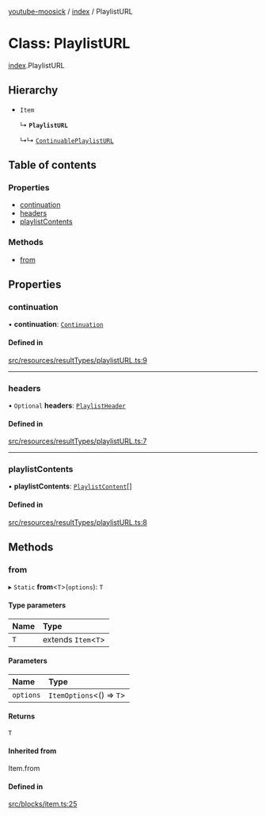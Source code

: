 [youtube-moosick](../README.md) / [index](../modules/index.md) / PlaylistURL

# Class: PlaylistURL

[index](../modules/index.md).PlaylistURL

## Hierarchy

- `Item`

  ↳ **`PlaylistURL`**

  ↳↳ [`ContinuablePlaylistURL`](index.ContinuablePlaylistURL.md)

## Table of contents

### Properties

- [continuation](index.PlaylistURL.md#continuation)
- [headers](index.PlaylistURL.md#headers)
- [playlistContents](index.PlaylistURL.md#playlistcontents)

### Methods

- [from](index.PlaylistURL.md#from)

## Properties

### continuation

• **continuation**: [`Continuation`](../interfaces/index.Continuation.md)

#### Defined in

[src/resources/resultTypes/playlistURL.ts:9](https://github.com/EvasiveXkiller/youtube-moosick/blob/1f57522/src/resources/resultTypes/playlistURL.ts#L9)

___

### headers

• `Optional` **headers**: [`PlaylistHeader`](index.PlaylistHeader.md)

#### Defined in

[src/resources/resultTypes/playlistURL.ts:7](https://github.com/EvasiveXkiller/youtube-moosick/blob/1f57522/src/resources/resultTypes/playlistURL.ts#L7)

___

### playlistContents

• **playlistContents**: [`PlaylistContent`](index.PlaylistContent.md)[]

#### Defined in

[src/resources/resultTypes/playlistURL.ts:8](https://github.com/EvasiveXkiller/youtube-moosick/blob/1f57522/src/resources/resultTypes/playlistURL.ts#L8)

## Methods

### from

▸ `Static` **from**<`T`\>(`options`): `T`

#### Type parameters

| Name | Type |
| :------ | :------ |
| `T` | extends `Item`<`T`\> |

#### Parameters

| Name | Type |
| :------ | :------ |
| `options` | `ItemOptions`<() => `T`\> |

#### Returns

`T`

#### Inherited from

Item.from

#### Defined in

[src/blocks/item.ts:25](https://github.com/EvasiveXkiller/youtube-moosick/blob/1f57522/src/blocks/item.ts#L25)
